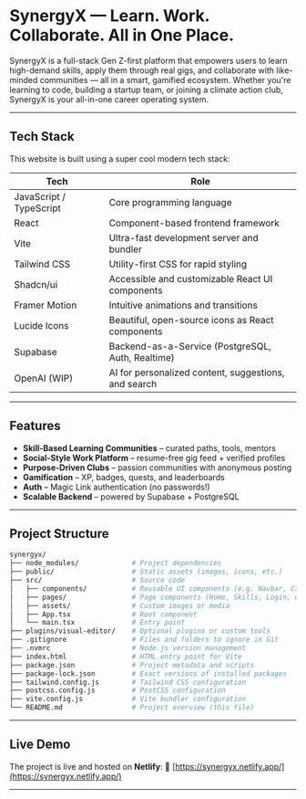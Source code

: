 # SynergyX — Learn. Work. Collaborate. All in One Place.

SynergyX is a full-stack Gen Z-first platform that empowers users to learn high-demand skills, apply them through real gigs, and collaborate with like-minded communities — all in a smart, gamified ecosystem. Whether you're learning to code, building a startup team, or joining a climate action club, SynergyX is your all-in-one career operating system.

---

## Tech Stack

This website is built using a super cool modern tech stack:

| Tech            | Role                                                  |
|-----------------|-------------------------------------------------------|
| JavaScript / TypeScript | Core programming language                        |
| React           | Component-based frontend framework                    |
| Vite            | Ultra-fast development server and bundler            |
| Tailwind CSS    | Utility-first CSS for rapid styling                  |
| Shadcn/ui       | Accessible and customizable React UI components       |
| Framer Motion   | Intuitive animations and transitions                  |
| Lucide Icons    | Beautiful, open-source icons as React components     |
| Supabase        | Backend-as-a-Service (PostgreSQL, Auth, Realtime)    |
| OpenAI (WIP)    | AI for personalized content, suggestions, and search |

---

## Features

- **Skill-Based Learning Communities** – curated paths, tools, mentors
- **Social-Style Work Platform** – resume-free gig feed + verified profiles
- **Purpose-Driven Clubs** – passion communities with anonymous posting
- **Gamification** – XP, badges, quests, and leaderboards
- **Auth** – Magic Link authentication (no passwords!)
- **Scalable Backend** – powered by Supabase + PostgreSQL

---

## Project Structure

```bash
synergyx/
├── node_modules/             # Project dependencies
├── public/                   # Static assets (images, icons, etc.)
├── src/                      # Source code
│   ├── components/           # Reusable UI components (e.g. Navbar, Cards)
│   ├── pages/                # Page components (Home, Skills, Login, etc.)
│   ├── assets/               # Custom images or media
│   ├── App.tsx               # Root component
│   └── main.tsx              # Entry point
├── plugins/visual-editor/    # Optional plugins or custom tools
├── .gitignore                # Files and folders to ignore in Git
├── .nvmrc                    # Node.js version management
├── index.html                # HTML entry point for Vite
├── package.json              # Project metadata and scripts
├── package-lock.json         # Exact versions of installed packages
├── tailwind.config.js        # Tailwind CSS configuration
├── postcss.config.js         # PostCSS configuration
├── vite.config.js            # Vite bundler configuration
└── README.md                 # Project overview (this file)

```
---

## Live Demo
The project is live and hosted on **Netlify**:
🔗 [https://synergyx.netlify.app/](https://synergyx.netlify.app/)

---



